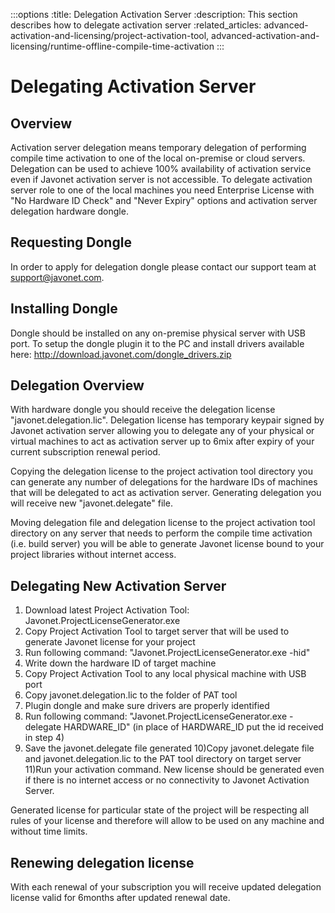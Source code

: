 :::options
:title: Delegation Activation Server
:description: This section describes how to delegate activation server
:related_articles: advanced-activation-and-licensing/project-activation-tool, advanced-activation-and-licensing/runtime-offline-compile-time-activation
:::

# Delegating Activation Server

## Overview  
  
Activation server delegation means temporary delegation of performing compile time activation to one of the local on-premise or cloud servers. Delegation can be used to achieve 100% availability of activation service even if Javonet activation server is not accessible. To delegate activation server role to one of the local machines you need Enterprise License with "No Hardware ID Check" and "Never Expiry" options and activation server delegation hardware dongle.

## Requesting Dongle  
  
In order to apply for delegation dongle please contact our support team at support@javonet.com.  

## Installing Dongle  
  
Dongle should be installed on any on-premise physical server with USB port. To setup the dongle plugin it to the PC and install drivers available here: http://download.javonet.com/dongle_drivers.zip  

## Delegation Overview  
  
With hardware dongle you should receive the delegation license "javonet.delegation.lic". Delegation license has temporary keypair signed by Javonet activation server allowing you to delegate any of your physical or virtual machines to act as activation server up to 6mix after expiry of your current subscription renewal period.  
  
Copying the delegation license to the project activation tool directory you can generate any number of delegations for the hardware IDs of machines that will be delegated to act as activation server. Generating delegation you will receive new "javonet.delegate" file.  
  
Moving delegation file and delegation license to the project activation tool directory on any server that needs to perform the compile time activation (i.e. build server) you will be able to generate Javonet license bound to your project libraries without internet access.  
  
## Delegating New Activation Server  
  
1) Download latest Project Activation Tool: Javonet.ProjectLicenseGenerator.exe
2) Copy Project Activation Tool to target server that will be used to generate Javonet license for your project
3) Run following command: "Javonet.ProjectLicenseGenerator.exe -hid"
4) Write down the hardware ID of target machine
5) Copy Project Activation Tool to any local physical machine with USB port
6) Copy javonet.delegation.lic to the folder of PAT tool
7) Plugin dongle and make sure drivers are properly identified
8) Run following command: "Javonet.ProjectLicenseGenerator.exe -delegate HARDWARE_ID" (in place of HARDWARE_ID put the id received in step 4)
9) Save the javonet.delegate file generated
10)Copy javonet.delegate file and javonet.delegation.lic to the PAT tool directory on target server
11)Run your activation command. New license should be generated even if there is no internet access or no connectivity to Javonet Activation Server.  
  
Generated license for particular state of the project will be respecting all rules of your license and therefore will allow to be used on any machine and without time limits.  
  
## Renewing delegation license  
  
With each renewal of your subscription you will receive updated delegation license valid for 6months after updated renewal date.
